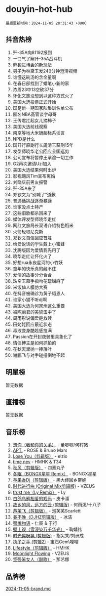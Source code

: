 # douyin-hot-hub

`最后更新时间：2024-11-05 20:31:43 +0800`

## 抖音热榜

1. 歼-35A向81192报到
1. 一口气了解歼-35A战斗机
1. 解锁进博会的新玩法
1. 男子为林黛玉发240分钟澄清视频
1. 谁懂这碗汤的含金量啊
1. 在春日部找到了蜡笔小新的家
1. 浓眉23中13空砍37分
1. 怀化文旅没想到以这种方式火了
1. 美国大选投票正式开始
1. 国足新一期国家队集训名单公布
1. 匿名NBA高管谈字母哥
1. 王传君扛起女儿摘柿子
1. 美国大选前线观察
1. 南京等地大米镉超标系谣言
1. NPD是什么
1. 国开行原副行长周清玉获刑15年
1. 发型师晓华老公回应全国巡剪
1. 公司宣布将暂停王承渲一切工作
1. G2再次邀请Uzi加入
1. 美国大选结果何时出炉
1. 影视飓风Tim宣布离婚
1. 刘晓庆前男友报警
1. 歼-35A来了
1. 郑钦文为“别喊了”道歉
1. 普通话挑战逐渐暴躁
1. 谁家没点土特产
1. 这些旧歌都杀回来了
1. 媒体评发型师晓华走红
1. 网红文旅局长双语介绍特色稻米
1. 火箭轻取尼克斯
1. 郑钦文自信回应首胜
1. 给爱说话的学生戴上小蜜蜂
1. 沈腾版因为爱情我先用了
1. 晓华走红让怀化火了
1. 好想rua永夜星河的小竹妖
1. 童年的快乐真的藏不住
1. 爱情的故事分分合合
1. 珠帘玉幕手指吻花絮甜麻了
1. 米饭仙人模仿大赛
1. 在抖音被确诊为黄子韬恩人
1. 谁家小猫不听dj啊
1. 美国大选为何宾州这么重要
1. 被陈丽君的美貌击中了
1. 周雨彤说偏爱是救赎
1. 田姥姥回应最近状态
1. 毒液变身酷炫感拉满
1. Passion在开封夜骑里具象化了
1. 情侣博主是如何抓拍的
1. 在秋天里抛一捧落叶
1. 谢鹏飞与对手碰撞倒地不起

## 明星榜

暂无数据

## 直播榜

暂无数据

## 音乐榜

1. [想你（我和你的关系）](https://sf5-hl-cdn-tos.douyinstatic.com/obj/tos-cn-ve-2774/o8QxhcOBDYYX0zqKCjFVQXZ3RBffnRBQEogitG) - 董唧唧/何村猪
1. [APT.](https://sf5-hl-cdn-tos.douyinstatic.com/obj/tos-cn-ve-2774/oUIcRnUtZBV1JgZtxIMCAiiBSVBSEEOCFfkeMQ) - ROSÉ & Bruno Mars
1. [Lose You（剪辑版）](https://sf5-hl-cdn-tos.douyinstatic.com/obj/tos-cn-ve-2774/og9yxQxAWI86iBNr9ojBFMoWTIvDZZb8HwiGY) - elzio
1. [time nev](https://sf5-hl-cdn-tos.douyinstatic.com/obj/tos-cn-ve-2774/oc6aICzpzBCWrhCvDVi2AZmQLt0gIBxfMEfd6i) - HMHK & T34
1. [秋风（剪辑版）](https://sf5-hl-cdn-tos.douyinstatic.com/obj/tos-cn-ve-2774/ocGaU84LfAfzMd2wbXdQFpCGhBiXg82JNMRRie) - 四熹丸子
1. [冬眠（BONGX星星 Remix）](https://sf5-hl-cdn-tos.douyinstatic.com/obj/tos-cn-ve-2774/oMCfFFoE3LwQ7agAgOIG4ieExqkeAsxNBEkLdz) - BONGX星星
1. [苹果香Dj（剪辑版）](https://sf5-hl-cdn-tos.douyinstatic.com/obj/tos-cn-ve-2774/oEeIEQbYGAOspCTRAIeYF4Ok8LgZ8NBaRe4ztR) - 黑大婶回乡带娃
1. [时代进行曲 (Original Mix剪辑版)](https://sf5-hl-cdn-tos.douyinstatic.com/obj/tos-cn-ve-2774/oYrssziLdrtiW6cKABM8n5Vfc2xwXiIBInoAkn) - VZEUS
1. [trust me（Ly Remix）](https://sf5-hl-cdn-tos.douyinstatic.com/obj/tos-cn-ve-2774/oUo1M8fz5AfmMSExABQQKFE0eCMWgsiccfqrMA) - Ly
1. [白鸽乌鸦相爱的戏码](https://sf5-hl-cdn-tos.douyinstatic.com/obj/tos-cn-ve-2774/oMVVEf6eDAOmFtNtCsEqKpIorBDM8Nkg6TZRqC) - 皮卡潘
1. [故乡的风，远方的云 (剪辑版)](https://sf5-hl-cdn-tos.douyinstatic.com/obj/tos-cn-ve-2774/ooPEdiZMrAAWisczq1WXoZYGU6GxII2UUBvYI) - 何雨溪/十八子
1. [芦苇飞（剪辑版）](https://sf5-hl-cdn-tos.douyinstatic.com/obj/tos-cn-ve-2774/ok3IaChjEFFoK3FAMzXDEgfpeE6Al3Nv2BnfCW) - 泡芙芙Scarlett
1. [春不晚（DJHZ剪辑版）](https://sf5-hl-cdn-tos.douyinstatic.com/obj/tos-cn-ve-2774/osEZa7YZ6wNo9QDABgfGFaCQKRQTNafsBJDnKt) - 冰洁
1. [蜜桃物语](https://sf5-hl-cdn-tos.douyinstatic.com/obj/tos-cn-ve-2774/oIhOSCZtIACtYU4XQkngiW9kCBfVD1Fz9IYeqL) - 仁辰 & 于行
1. [壁上观（雪浸染万千华光）](https://sf5-hl-cdn-tos.douyinstatic.com/obj/tos-cn-ve-2774/ocIizBMxWi8vA8UdAMIYdYCjgBB5Z3WZWxrvY) - 鞠婧祎
1. [时光晃呀晃 (剪辑版)](https://sf5-hl-cdn-tos.douyinstatic.com/obj/tos-cn-ve-2774/o8ACeQem3gwI1x3GIYGAfKG0LJebKFRJDwRwyW) - 指尖笑/刘洲成
1. [执子之手 (剪辑2)](https://sf5-hl-cdn-tos.douyinstatic.com/obj/tos-cn-ve-2774/oUoZLQjCc31XzqsBnBQUNgeKtYPBcgbFDwtfcu) - 宝石Gem\哩哩
1. [Lifestyle（剪辑版）](https://sf5-hl-cdn-tos.douyinstatic.com/obj/tos-cn-ve-2774/owfqGgjwG3V5lCLaAIezFMeg3LtuKNBaZKgzPV) - HMHK
1. [Moonlight Flowing](https://sf5-hl-cdn-tos.douyinstatic.com/obj/tos-cn-ve-2774/oopZsCtRnQgOhEYmv9FfBBgwmeaQmWQQZED9tN) - VZEUS
1. [坚强笨女人（副歌）](https://sf5-hl-cdn-tos.douyinstatic.com/obj/tos-cn-ve-2774/ospNInQiZvGWyBVg5zkNsAMct5uJIg1CrZiPL) - 那艺娜

## 品牌榜

[2024-11-05-brand.md](2024-11-05-brand.md)
